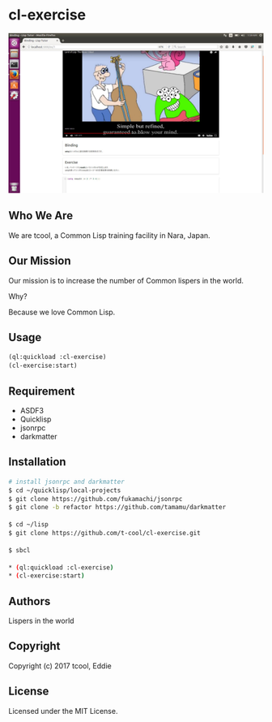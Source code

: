 # cl-exercise

![Screen Shot](screenshots/screenshot.png)


## Who We Are
We are tcool, a Common Lisp training facility in Nara, Japan.

## Our Mission
Our mission is to increase the number of Common lispers in the world.

Why?

Because we love Common Lisp.

## Usage

```lisp
(ql:quickload :cl-exercise)
(cl-exercise:start)
```

## Requirement
* ASDF3
* Quicklisp
* jsonrpc
* darkmatter

## Installation
```bash
# install jsonrpc and darkmatter
$ cd ~/quicklisp/local-projects
$ git clone https://github.com/fukamachi/jsonrpc
$ git clone -b refactor https://github.com/tamamu/darkmatter

$ cd ~/lisp 
$ git clone https://github.com/t-cool/cl-exercise.git

$ sbcl

* (ql:quickload :cl-exercise)
* (cl-exercise:start)

```

## Authors

Lispers in the world


## Copyright

Copyright (c) 2017 tcool, Eddie

## License

Licensed under the MIT License.
